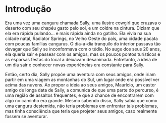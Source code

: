 # Introdução
Era uma vez uma canguru chamada Sally, uma ilustre cowgirl que cruzava o deserto com seu chapéu gasto pelo sol, e um coldre na cintura. Diziam que ela era rápida pulando... e mais rápida ainda no gatilho.
Ela vivia na sua cidade natal, Radiator Springs, no Velho Oeste do país, uma cidade pacata com poucas famílias cangurus. O dia-a-dia tranquilo do interior passava tão devagar que Sally se inconformava com o tédio. No auge dos seus 20 anos, ela queria sair e passear com os amigos, mas os poucos pontos turísticos e as esparsas festas do local a deixavam desanimada. Entretanto, a ideia de um dia sair e conhecer novas experiências era constante para Sally.

Então, certo dia, Sally propõe uma aventura com seus amigos, onde iriam partir em uma viagem as montanhas do Sul, um lugar onde era possível ver acima das nuvens. Ao propor a ideia ao seus amigos, Maurício, um castor amigo de longa data de Sally, a comunica de que uma parte do percurso, é uma região de assaltos frequentes, e que a chance de encontrarem com algo no caminho era grande. Mesmo sabendo disso, Sally sabia que como uma canguru destemida, não teria problemas em enfrentar tais problemas, mas tinha consciência que teria que projeter seus amigos, caso realmente fossem se aventurar.